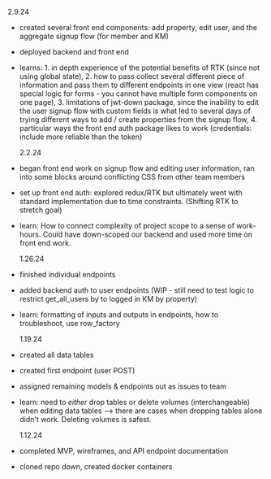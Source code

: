 2.9.24

- created several front end components: add property, edit user, and the aggregate signup flow (for member and KM)
- deployed backend and front end
- learns: 1. in depth experience of the potential benefits of RTK (since not using global state), 2. how to pass collect several different piece of information and pass them to different endpoints in one view (react has special logic for forms - you cannot have multiple form components on one page), 3. limitations of jwt-down package, since the inability to edit the user signup flow with custom fields is what led to several days of trying different ways to add / create properties from the signup flow, 4. particular ways the front end auth package likes to work (credentials: include more reliable than the token)

  2.2.24

- began front end work on signup flow and editing user information, ran into some blocks around conflicting CSS from other team members
- set up front end auth: explored redux/RTK but ultimately went with standard implementation due to time constraints. (Shifting RTK to stretch goal)
- learn: How to connect complexity of project scope to a sense of work-hours. Could have down-scoped our backend and used more time on front end work.

  1.26.24

- finished individual endpoints
- added backend auth to user endpoints (WIP - still need to test logic to restrict get_all_users by to logged in KM by property)
- learn: formatting of inputs and outputs in endpoints, how to troubleshoot, use row_factory

  1.19.24

- created all data tables
- created first endpoint (user POST)
- assigned remaining models & endpoints out as issues to team
- learn: need to _either_ drop tables or delete volumes (interchangeable) when editing data tables --> there are cases when dropping tables alone didn't work. Deleting volumes is safest.

  1.12.24

- completed MVP, wireframes, and API endpoint documentation
- cloned repo down, created docker containers
